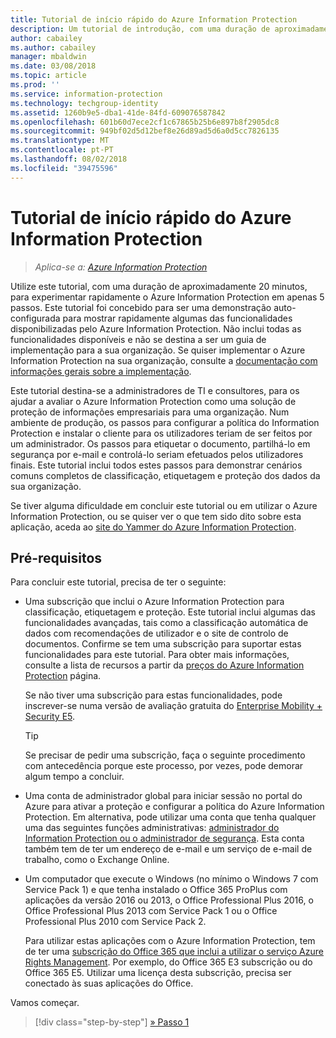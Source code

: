 ```yaml
---
title: Tutorial de início rápido do Azure Information Protection
description: Um tutorial de introdução, com uma duração de aproximadamente 20 minutos, para experimentar rapidamente o Microsoft Azure Information Protection na sua organização.
author: cabailey
ms.author: cabailey
manager: mbaldwin
ms.date: 03/08/2018
ms.topic: article
ms.prod: ''
ms.service: information-protection
ms.technology: techgroup-identity
ms.assetid: 1260b9e5-dba1-41de-84fd-609076587842
ms.openlocfilehash: 601b60d7ece2cf1c67865b25b6e897b8f2905dc8
ms.sourcegitcommit: 949bf02d5d12bef8e26d89ad5d6a0d5cc7826135
ms.translationtype: MT
ms.contentlocale: pt-PT
ms.lasthandoff: 08/02/2018
ms.locfileid: "39475596"
---
```

# <a name="quick-start-tutorial-for-azure-information-protection"></a>Tutorial de início rápido do Azure Information Protection 

>*Aplica-se a: [Azure Information Protection](https://azure.microsoft.com/pricing/details/information-protection)*

Utilize este tutorial, com uma duração de aproximadamente 20 minutos, para experimentar rapidamente o Azure Information Protection em apenas 5 passos. Este tutorial foi concebido para ser uma demonstração auto-configurada para mostrar rapidamente algumas das funcionalidades disponibilizadas pelo Azure Information Protection. Não inclui todas as funcionalidades disponíveis e não se destina a ser um guia de implementação para a sua organização. Se quiser implementar o Azure Information Protection na sua organização, consulte a [documentação com informações gerais sobre a implementação](./plan-design/deployment-roadmap.md). 

Este tutorial destina-se a administradores de TI e consultores, para os ajudar a avaliar o Azure Information Protection como uma solução de proteção de informações empresariais para uma organização. Num ambiente de produção, os passos para configurar a política do Information Protection e instalar o cliente para os utilizadores teriam de ser feitos por um administrador. Os passos para etiquetar o documento, partilhá-lo em segurança por e-mail e controlá-lo seriam efetuados pelos utilizadores finais. Este tutorial inclui todos estes passos para demonstrar cenários comuns completos de classificação, etiquetagem e proteção dos dados da sua organização. 

Se tiver alguma dificuldade em concluir este tutorial ou em utilizar o Azure Information Protection, ou se quiser ver o que tem sido dito sobre esta aplicação, aceda ao [site do Yammer do Azure Information Protection](https://www.yammer.com/askipteam/#/threads/inGroup?type=in_group&feedId=8652489&view=all).

## <a name="prerequisites"></a>Pré-requisitos 
Para concluir este tutorial, precisa de ter o seguinte:

- Uma subscrição que inclui o Azure Information Protection para classificação, etiquetagem e proteção. Este tutorial inclui algumas das funcionalidades avançadas, tais como a classificação automática de dados com recomendações de utilizador e o site de controlo de documentos. Confirme se tem uma subscrição para suportar estas funcionalidades para este tutorial. Para obter mais informações, consulte a lista de recursos a partir da [preços do Azure Information Protection](https://azure.microsoft.com/pricing/details/information-protection) página.
    
    Se não tiver uma subscrição para estas funcionalidades, pode inscrever-se numa versão de avaliação gratuita do [Enterprise Mobility + Security E5](https://portal.office.com/Signup/Signup.aspx?OfferId=87dd2714-d452-48a0-a809-d2f58c4f68b7).
    
  > [!TIP] 
  > Se precisar de pedir uma subscrição, faça o seguinte procedimento com antecedência porque este processo, por vezes, pode demorar algum tempo a concluir.

- Uma conta de administrador global para iniciar sessão no portal do Azure para ativar a proteção e configurar a política do Azure Information Protection. Em alternativa, pode utilizar uma conta que tenha qualquer uma das seguintes funções administrativas: [administrador do Information Protection ou o administrador de segurança](/azure/active-directory/active-directory-assign-admin-roles-azure-portal). Esta conta também tem de ter um endereço de e-mail e um serviço de e-mail de trabalho, como o Exchange Online.

- Um computador que execute o Windows (no mínimo o Windows 7 com Service Pack 1) e que tenha instalado o Office 365 ProPlus com aplicações da versão 2016 ou 2013, o Office Professional Plus 2016, o Office Professional Plus 2013 com Service Pack 1 ou o Office Professional Plus 2010 com Service Pack 2. 
    
    Para utilizar estas aplicações com o Azure Information Protection, tem de ter uma [subscrição do Office 365 que inclui a utilizar o serviço Azure Rights Management](http://download.microsoft.com/download/E/C/F/ECF42E71-4EC0-48FF-AA00-577AC14D5B5C/Azure_Information_Protection_licensing_datasheet_EN-US.pdf). Por exemplo, do Office 365 E3 subscrição ou do Office 365 E5. Utilizar uma licença desta subscrição, precisa ser conectado às suas aplicações do Office.

Vamos começar.

>[!div class="step-by-step"]
[&#187; Passo 1](infoprotect-tutorial-step1.md)


